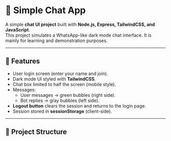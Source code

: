 # 💬 Simple Chat App

A simple **chat UI project** built with **Node.js, Express, TailwindCSS, and JavaScript**.  
This project simulates a WhatsApp-like dark mode chat interface. It is mainly for learning and demonstration purposes.

---

## 🚀 Features
- User login screen (enter your name and join).
- Dark mode UI styled with **TailwindCSS**.
- Chat box limited to half the screen (mobile style).
- Messages:
  - User messages → green bubbles (right side).
  - Bot replies → gray bubbles (left side).
- **Logout button** clears the session and returns to the login page.
- Session stored in **sessionStorage** (client-side).

---

## 📂 Project Structure
